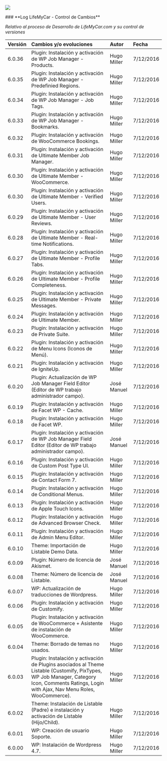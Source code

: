 <p align="left">
<img src="https://s13.postimg.org/bl787p213/Life_My_Car_Github.png">
</p>
### **Log LifeMyCar - Control de Cambios**

_Relativo al proceso de Desarrollo de LifeMyCar.com y su control de versiones_






| Versión |Cambios y/o evoluciones |Autor|Fecha|
|:------------- |:---------------|:---------------|:---------------|
| 6.0.36    | Plugin: Instalación y activación de WP Job Manager - Products. |Hugo Miller|7/12/2016|
| 6.0.35    | Plugin: Instalación y activación de WP Job Manager - Predefinied Regions. |Hugo Miller|7/12/2016|
| 6.0.34    | Plugin: Instalación y activación de WP Job Manager - Job Tags. |Hugo Miller|7/12/2016|
| 6.0.33    | Plugin: Instalación y activación de WP Job Manager - Bookmarks. |Hugo Miller|7/12/2016|
| 6.0.32    | Plugin: Instalación y activación de WooCommerce Bookings. |Hugo Miller|7/12/2016|
| 6.0.31    | Plugin: Instalación y activación de Ultimate Member Job Manager. |Hugo Miller|7/12/2016|
| 6.0.30    | Plugin: Instalación y activación de Ultimate Member - WooCommerce. |Hugo Miller|7/12/2016|
| 6.0.30    | Plugin: Instalación y activación de Ultimate Member - Verified Users. |Hugo Miller|7/12/2016|
| 6.0.29    | Plugin: Instalación y activación de Ultimate Member - User Reviews. |Hugo Miller|7/12/2016|
| 6.0.28    | Plugin: Instalación y activación de Ultimate Member - Real-time Notifications. |Hugo Miller|7/12/2016|
| 6.0.27    | Plugin: Instalación y activación de Ultimate Member - Profile Tabs. |Hugo Miller|7/12/2016|
| 6.0.26    | Plugin: Instalación y activación de Ultimate Member - Profile Completeness. |Hugo Miller|7/12/2016|
| 6.0.25    | Plugin: Instalación y activación de Ultimate Member - Private Messages. |Hugo Miller|7/12/2016|
| 6.0.24    | Plugin: Instalación y activación de Ultimate Member. |Hugo Miller|7/12/2016|
| 6.0.23    | Plugin: Instalación y activación de Private Suite. |Hugo Miller|7/12/2016|
| 6.0.22    | Plugin: Instalación y activación de Menu Icons (Iconos de Menú). |Hugo Miller|7/12/2016|
| 6.0.21    | Plugin: Instalación y activación de IgniteUp. |Hugo Miller|7/12/2016|
| 6.0.20    | Plugin: Actualización de WP Job Manager Field Editor (Editor de WP trabajo administrador campo). |José Manuel|7/12/2016|
| 6.0.19    | Plugin: Instalación y activación de Facet WP - Cache. |Hugo Miller|7/12/2016|
| 6.0.18    | Plugin: Instalación y activación de Facet WP. |Hugo Miller|7/12/2016|
| 6.0.17    | Plugin: Instalación y activación de WP Job Manager Field Editor (Editor de WP trabajo administrador campo). |José Manuel|7/12/2016|
| 6.0.16    | Plugin: Instalación y activación de Custom Post Type UI. |Hugo Miller|7/12/2016|
| 6.0.15    | Plugin: Instalación y activación de Contact Form 7. |Hugo Miller|7/12/2016|
| 6.0.14    | Plugin: Instalación y activación de Conditional Menus. |Hugo Miller|7/12/2016|
| 6.0.13    | Plugin: Instalación y activación de Apple Touch Icons. |Hugo Miller|7/12/2016|
| 6.0.12    | Plugin: Instalación y activación de Advanced Browser Check. |Hugo Miller|7/12/2016|
| 6.0.11    | Plugin: Instalación y activación de Admin Menu Editor. |Hugo Miller|7/12/2016|
| 6.0.10    | Theme: Importación de Listable Demo Data. |Hugo Miller|7/12/2016|
| 6.0.09    | Plugin: Número de licencia de Akismet. |José Manuel|7/12/2016|
| 6.0.08    | Theme: Número de licencia de Listable. |José Manuel|7/12/2016|
| 6.0.07    | WP: Actualización de traducciones de Wordpress. |Hugo Miller|7/12/2016|
| 6.0.06    | Plugin: Instalación y activación de Customify. |Hugo Miller|7/12/2016|
| 6.0.05    | Plugin: Instalación y activación de WooCommerce + Asistente de instalación de WooCommerce. |Hugo Miller|7/12/2016|
| 6.0.04    | Theme: Borrado de temas no usados. |Hugo Miller|7/12/2016|
| 6.0.03    | Plugin: Instalación y activación de Plugins asociados al Theme Listable (Customify, PixTypes, WP Job Manager, Category Icon, Comments Ratings, Login with Ajax, Nav Menu Roles, WooCommerce). |Hugo Miller|7/12/2016|
| 6.0.02    | Theme: Instalación de Listable (Padre) e instalación y activación de Listable (Hijo/Child). |Hugo Miller|7/12/2016|
| 6.0.01    | WP: Creación de usuario Soporte. |Hugo Miller|7/12/2016|
| 6.0.00    | WP: Instalación de Wordpress 4.7. |Hugo Miller|7/12/2016|


